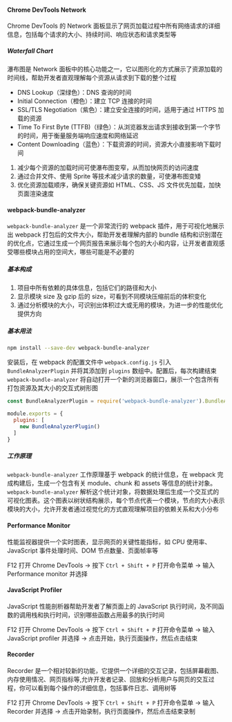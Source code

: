 #### Chrome DevTools Network

Chrome DevTools 的 Network 面板显示了网页加载过程中所有网络请求的详细信息，包括每个请求的大小、持续时间、响应状态和请求类型等

##### Waterfall Chart

瀑布图是 Network 面板中的核心功能之一，它以图形化的方式展示了资源加载的时间线，帮助开发者直观理解每个资源从请求到下载的整个过程

- DNS Lookup（深绿色）：DNS 查询的时间
- Initial Connection（橙色）：建立 TCP 连接的时间
- SSL/TLS Negotiation（紫色）：建立安全连接的时间，适用于通过 HTTPS 加载的资源
- Time To First Byte (TTFB)（绿色）：从浏览器发出请求到接收到第一个字节的时间，用于衡量服务端响应速度和网络延迟
- Content Downloading（蓝色）：下载资源的时间，资源大小直接影响下载时间

1. 减少每个资源的加载时间可使瀑布图变窄，从而加快网页的访问速度
2. 通过合并文件、使用 Sprite 等技术减少请求的数量，可使瀑布图变矮
3. 优化资源加载顺序，确保关键资源如 HTML、CSS、JS 文件优先加载，加快页面渲染速度

#### webpack-bundle-analyzer

`webpack-bundle-analyzer` 是一个非常流行的 webpack 插件，用于可视化地展示出 webpack 打包后的文件大小，帮助开发者理解内部的 bundle 结构和识别潜在的优化点，它通过生成一个网页报告来展示每个包的大小和内容，让开发者直观感受哪些模块占用的空间大，哪些可能是不必要的

##### 基本构成

1. 项目中所有依赖的具体信息，包括它们的路径和大小
2. 显示模块 size 及 gzip 后的 size，可看到不同模块压缩前后的体积变化
3. 通过分析模块的大小，可识别出体积过大或无用的模块，为进一步的性能优化提供方向

##### 基本用法

```bash
npm install --save-dev webpack-bundle-analyzer
```

安装后，在 webpack 的配置文件中 `webpack.config.js` 引入 `BundleAnalyzerPlugin` 并将其添加到 `plugins` 数组中。配置后，每次构建结束 `webpack-bundle-analyzer` 将自动打开一个新的浏览器窗口，展示一个包含所有打包资源及其大小的交互式树形图

```JavaScript
const BundleAnalyzerPlugin = require('webpack-bundle-analyzer').BundleAnalyzerPlugin;

module.exports = {
  plugins: [
    new BundleAnalyzerPlugin()
  ]
}
```

##### 工作原理

`webpack-bundle-analyzer` 工作原理基于 webpack 的统计信息，在 webpack 完成构建后，生成一个包含有关 module、chunk 和 assets 等信息的统计对象。`webpack-bundle-analyzer` 解析这个统计对象，将数据处理后生成一个交互式的可视化图表。这个图表以树状结构展示，每个节点代表一个模块，节点的大小表示模块的大小，允许开发者通过视觉化的方式直观理解项目的依赖关系和大小分布

#### Performance Monitor

性能监视器提供一个实时图表，显示网页的关键性能指标，如 CPU 使用率、JavaScript 事件处理时间、DOM 节点数量、页面帧率等

F12 打开 Chrome DevTools -> 按下 `Ctrl + Shift + P` 打开命令菜单 -> 输入 Performance monitor 并选择

#### JavaScript Profiler

JavaScript 性能剖析器帮助开发者了解页面上的 JavaScript 执行时间，及不同函数的调用栈和执行时间，识别哪些函数占用最多的执行时间

F12 打开 Chrome DevTools -> 按下 `Ctrl + Shift + P` 打开命令菜单 -> 输入 JavaScript profiler 并选择 -> 点击开始，执行页面操作，然后点击结束

#### Recorder

Recorder 是一个相对较新的功能，它提供一个详细的交互记录，包括屏幕截图、内存使用情况、网页指标等,允许开发者记录、回放和分析用户与网页的交互过程，你可以看到每个操作的详细信息，包括事件日志、调用树等

F12 打开 Chrome DevTools -> 按下 `Ctrl + Shift + P` 打开命令菜单 -> 输入 Recorder 并选择 -> 点击开始录制，执行页面操作，然后点击结束录制

